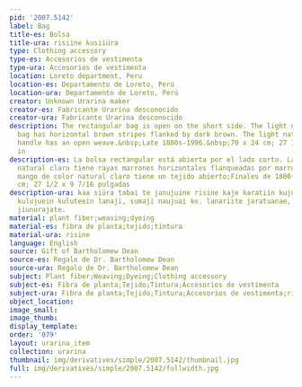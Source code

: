 ```yaml
---
pid: '2007.5142'
label: Bag
title-es: Bolsa
title-ura: risiine kusiiüra
type: Clothing accessory
type-es: Accesorios de vestimenta
type-ura: Accesorios de vestimenta
location: Loreto department, Peru
location-es: Departamento de Loreto, Perú
location-ura: Departamento de Loreto, Perú
creator: Unknown Urarina maker
creator-es: Fabricante Urarina desconocido
creator-ura: Fabricante Urarina desconocido
description: The rectangular bag is open on the short side. The light natural colored
  bag has horizontal brown stripes flanked by dark brown. The light natural colored
  handle has an open weave.&nbsp;Late 1800s-1996.&nbsp;70 x 24 cm; 27 1/2 x 9 7/16
  in
description-es: La bolsa rectangular está abierta por el lado corto. La bolsa de color
  natural claro tiene rayas marrones horizontales flanqueadas por marrón oscuro. El
  mango de color natural claro tiene un tejido abierto;Finales de 1800-1996;70 x 24
  cm; 27 1/2 x 9 7/16 pulgadas
description-ura: kaa siüra tabai te janujuine risine kaje karatiin kujuiteein, kurata
  kulujuein kuluteein lanaji, sumaji naujuai ke. lanariite jaratuanae, jana sumariite
  jiunurajate.
material: plant fiber;weaving;dyeing
material-es: fibra de planta;tejido;tintura
material-ura: risine
language: English
source: Gift of Bartholomew Dean
source-es: Regalo de Dr. Bartholomew Dean
source-ura: Regalo de Dr. Bartholomew Dean
subject: Plant fiber;Weaving;Dyeing;Clothing accessory
subject-es: Fibra de planta;Tejido;Tintura;Accesorios de vestimenta
subject-ura: Fibra de planta;Tejido;Tintura;Accesorios de vestimenta;risine
object_location:
image_small:
image_thumb:
display_template:
order: '079'
layout: urarina_item
collection: urarina
thumbnail: img/derivatives/simple/2007.5142/thumbnail.jpg
full: img/derivatives/simple/2007.5142/fullwidth.jpg
---
```

